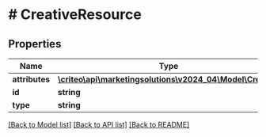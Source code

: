 # # CreativeResource

## Properties

Name | Type | Description | Notes
------------ | ------------- | ------------- | -------------
**attributes** | [**\criteo\api\marketingsolutions\v2024_04\Model\Creative**](Creative.md) |  | [optional]
**id** | **string** |  | [optional]
**type** | **string** |  | [optional]

[[Back to Model list]](../../README.md#models) [[Back to API list]](../../README.md#endpoints) [[Back to README]](../../README.md)
